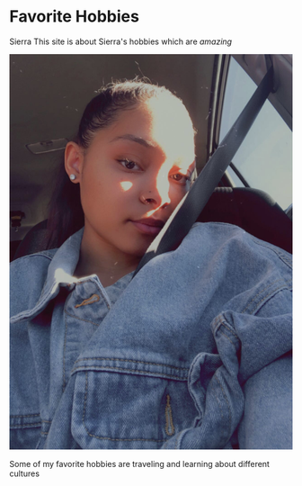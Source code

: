 # Favorite Hobbies
Sierra 
This site is about Sierra's hobbies which are *amazing*

![Some text of what the picture is](Sierra.jpg)

Some of my favorite hobbies are traveling and learning about different cultures
